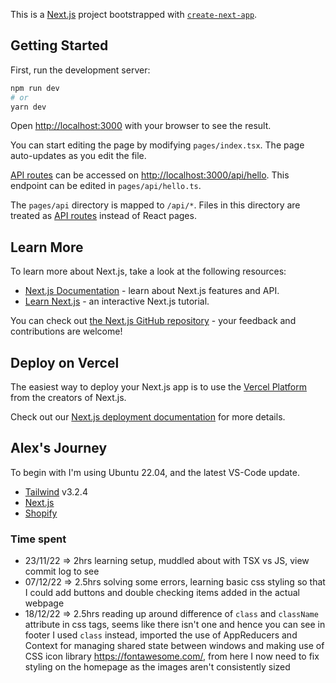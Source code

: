 This is a [Next.js](https://nextjs.org/) project bootstrapped with [`create-next-app`](https://github.com/vercel/next.js/tree/canary/packages/create-next-app).

## Getting Started

First, run the development server:

```bash
npm run dev
# or
yarn dev
```

Open [http://localhost:3000](http://localhost:3000) with your browser to see the result.

You can start editing the page by modifying `pages/index.tsx`. The page auto-updates as you edit the file.

[API routes](https://nextjs.org/docs/api-routes/introduction) can be accessed on [http://localhost:3000/api/hello](http://localhost:3000/api/hello). This endpoint can be edited in `pages/api/hello.ts`.

The `pages/api` directory is mapped to `/api/*`. Files in this directory are treated as [API routes](https://nextjs.org/docs/api-routes/introduction) instead of React pages.

## Learn More

To learn more about Next.js, take a look at the following resources:

- [Next.js Documentation](https://nextjs.org/docs) - learn about Next.js features and API.
- [Learn Next.js](https://nextjs.org/learn) - an interactive Next.js tutorial.

You can check out [the Next.js GitHub repository](https://github.com/vercel/next.js/) - your feedback and contributions are welcome!

## Deploy on Vercel

The easiest way to deploy your Next.js app is to use the [Vercel Platform](https://vercel.com/new?utm_medium=default-template&filter=next.js&utm_source=create-next-app&utm_campaign=create-next-app-readme) from the creators of Next.js.

Check out our [Next.js deployment documentation](https://nextjs.org/docs/deployment) for more details.


## Alex's Journey
To begin with I'm using Ubuntu 22.04, and the latest VS-Code update.
- [Tailwind](https://tailwindcss.com/docs/guides/nextjs) v3.2.4
- [Next.js](https://vercel.com/templates/next.js/nextjs-boilerplate)
- [Shopify](https://shopify.dev/api/admin/getting-started)

### Time spent
- 23/11/22 => 2hrs learning setup, muddled about with TSX vs JS, view commit log to see
- 07/12/22 => 2.5hrs solving some errors, learning basic css styling so that I could add buttons and double checking items added in the actual webpage
- 18/12/22 => 2.5hrs reading up around difference of `class` and `className` attribute in css tags, seems like there isn't one and hence you can see in footer I used `class` instead, imported the use of AppReducers and Context for managing shared state between windows and making use of CSS icon library https://fontawesome.com/, from here I now need to fix styling on the homepage as the images aren't consistently sized